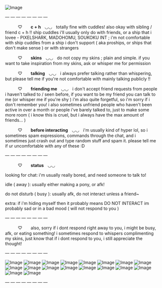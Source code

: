 ![Image](https://github.com/user-attachments/assets/89e08b4e-f6f7-446b-af64-93a3629b0a28)

— — — — — — — —

　　　♡　　**c + h**ㅤ◡◡ㅤtotally fine with cuddles! also okay with sibling / friend c + h !! ship cuddles i'll usually only do with friends, or a ship that i lovee - PIXELSHARK, MADOHOMU, SOUKOKU INT ; i'm not comfortable with ship cuddles from a ship i don't support ( aka proships, or ships that don't make sense ) or with strangers

　　　♡　　**skins**ㅤ◡◡ㅤdo not copy my skins ; plain and simple. if you want to take inspiration from my skins, ask or whisper me for permission

　　　♡　　**talking**ㅤ◡◡ㅤi always prefer talking rather than whispering, but please tell me if you're not comfortable with mainly talking publicly !!

　　　♡　　**friending me**ㅤ◡◡ㅤi don't accept friend requests from people i haven't talked to / seen before, if you want to be my friend you can talk to me (or whisper me if you're shy ) i'm also quite forgetful, so i'm sorry if i don't remember you! i also sometimes unfriend people who haven't been active in over a month or people i've barely talked to, just to make some more room ( i know this is cruel, but i always have the max amount of friends... )

　　　♡　　**before interacting**ㅤ◡◡ㅤi'm usually kind of hyper lol, so i sometimes spam expressions, commands through the chat, and i sometimes just crash out and type random stuff and spam it. please tell me if ur uncomfortable with any of these :D

— — — — — — — —

　　　♡　　**status**ㅤ◡◡ㅤ
   
   looking for chat: i'm usually really bored, and need someone to talk to!
   
   idle ( away ): usually either making a pony, or afk! 
   
   do not disturb ( busy ): usually afk, do not interact unless a friend~

   extra: if i'm hiding myself then it probably means DO NOT INTERACT im probably sad or in a bad mood ( will not respond to you )

— — — — — — — —

　　　♡　　also, sorry if i dont respond right away to you, i might be busy, afk, or eating something! i sometimes respond to whispers complimenting my skins, just know that if i dont respond to you, i still appreciate the thought!

— — — — — — — —

![Image](https://github.com/user-attachments/assets/809a2727-2398-4f39-a18d-ccaeafbcdc83)
![Image](https://github.com/user-attachments/assets/71fe4e4a-c44d-4a85-aa01-f4060dde7240)
![Image](https://github.com/user-attachments/assets/18860cf3-c476-479d-a0da-2ce1e29a549e)
![Image](https://github.com/user-attachments/assets/12698f96-5d61-47e0-9cdb-7cc85788ebd9)
![Image](https://github.com/user-attachments/assets/cfe8934a-07c6-4bc1-a520-a424a62da971)
![Image](https://github.com/user-attachments/assets/02d85075-ccfe-409b-b8b3-2188fdadd1ee)
![Image](https://github.com/user-attachments/assets/59f35844-8971-4e87-82ec-556753dbadc3)
![Image](https://github.com/user-attachments/assets/a1681641-5f9a-43aa-b537-d299de833192)
![Image](https://github.com/user-attachments/assets/332c9750-3f8a-41d4-b11e-bc414cf4dbf3)
![Image](https://github.com/user-attachments/assets/8fd053fb-4bd1-4ccb-b841-5f5ed18b9a0e)
![Image](https://github.com/user-attachments/assets/e75b5f63-dd30-450d-a72d-ea122cde6196)
![Image](https://github.com/user-attachments/assets/51a7a424-b9ca-4f5c-bde2-a0c80e8c0768)
![Image](https://github.com/user-attachments/assets/c52a91fa-22e0-4ce8-9578-d8d17e459042)
![Image](https://github.com/user-attachments/assets/d977cc3f-6fa9-4050-9f6d-1e74047b7caa)
![Image](https://github.com/user-attachments/assets/188446dd-0ac0-4f55-9254-4caf95c5b2b2)
![Image](https://github.com/user-attachments/assets/5947581c-3f03-45e7-9b6c-b08b07689747)
![Image](https://github.com/user-attachments/assets/7082f574-5bd0-492d-b7d3-cb5efd783807)
![Image](https://github.com/user-attachments/assets/2e469279-52fb-41af-952c-c38c35cff899)

— — — — — — — —
